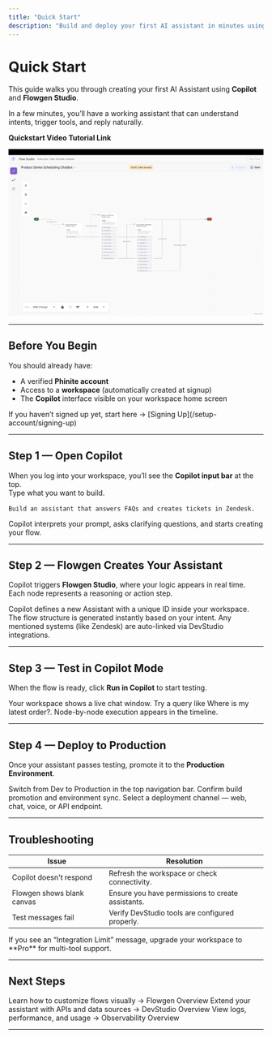 ```yaml
---
title: "Quick Start"
description: "Build and deploy your first AI assistant in minutes using Phinite Copilot and Flowgen Studio."
---
```


# Quick Start

This guide walks you through creating your first AI Assistant using **Copilot** and **Flowgen Studio**.

In a few minutes, you’ll have a working assistant that can understand intents, trigger tools, and reply naturally.

**Quickstart Video Tutorial Link**

<Frame>
<img
    src="images/Flows.png"
    alt="Phinite Copilot Quickstart overview"
    title=""
    className="mr-auto"
    style={{ width:"100%" }}
  />
  </Frame>
  


---

## Before You Begin

You should already have:

- A verified **Phinite account**
- Access to a **workspace** (automatically created at signup)
- The **Copilot** interface visible on your workspace home screen

<Note>
  If you haven’t signed up yet, start here → [Signing Up](/setup-account/signing-up)
</Note>

---

## Step 1 — Open Copilot

When you log into your workspace, you’ll see the **Copilot input bar** at the top.\
Type what you want to build.

```text
Build an assistant that answers FAQs and creates tickets in Zendesk.
```

Copilot interprets your prompt, asks clarifying questions, and starts creating your flow.

---

## Step 2 — Flowgen Creates Your Assistant

Copilot triggers **Flowgen Studio**, where your logic appears in real time.\
Each node represents a reasoning or action step.

<Steps>
  <Step title="Assistant is created">
    Copilot defines a new Assistant with a unique ID inside your workspace.
  </Step>
  <Step title="Nodes appear on canvas">
    The flow structure is generated instantly based on your intent.
  </Step>
  <Step title="Tools are connected">
    Any mentioned systems (like Zendesk) are auto-linked via DevStudio integrations.
  </Step>
</Steps>

---

## Step 3 — Test in Copilot Mode

When the flow is ready, click **Run in Copilot** to start testing.

<Steps>
  <Step title="Open the chat panel">
    Your workspace shows a live chat window.
  </Step>
  <Step title="Send test messages">
    Try a query like Where is my latest order?.
  </Step>
  <Step title="Watch execution logs">
    Node-by-node execution appears in the timeline.
  </Step>
</Steps>

---

## Step 4 — Deploy to Production

Once your assistant passes testing, promote it to the **Production Environment**.

<Steps>
  <Step title="Open Environment Panel">
    Switch from Dev to Production in the top navigation bar.
  </Step>
  <Step title="Click Deploy">
    Confirm build promotion and environment sync.
  </Step>
  <Step title="Add a Channel">
    Select a deployment channel — web, chat, voice, or API endpoint.
  </Step>
</Steps>

---

## Troubleshooting

| Issue                      | Resolution                                        |
| -------------------------- | ------------------------------------------------- |
| Copilot doesn't respond    | Refresh the workspace or check connectivity.      |
| Flowgen shows blank canvas | Ensure you have permissions to create assistants. |
| Test messages fail         | Verify DevStudio tools are configured properly.   |

<Warning>
  If you see an “Integration Limit” message, upgrade your workspace to **Pro** for multi-tool support.
</Warning>

---

## Next Steps

<Steps>
  <Step title="Explore Flowgen Studio">
    Learn how to customize flows visually → Flowgen Overview
  </Step>
  <Step title="Build Custom Tools">
    Extend your assistant with APIs and data sources → DevStudio Overview
  </Step>
  <Step title="Monitor Interactions">
    View logs, performance, and usage → Observability Overview
  </Step>
</Steps>

---